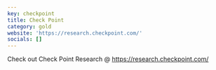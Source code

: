 ```yaml
---
key: checkpoint
title: Check Point
category: gold
website: 'https://research.checkpoint.com/'
socials: []
---
```


Check out Check Point Research @ https://research.checkpoint.com/

